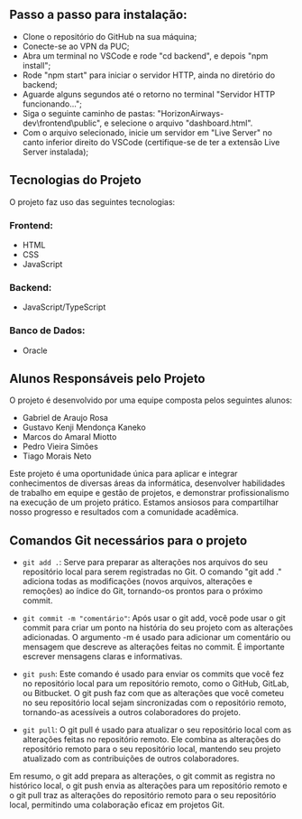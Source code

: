 ## Passo a passo para instalação:
- Clone o repositório do GitHub na sua máquina;
- Conecte-se ao VPN da PUC;
- Abra um terminal no VSCode e rode "cd backend", e depois "npm install";
- Rode "npm start" para iniciar o servidor HTTP, ainda no diretório do backend;
- Aguarde alguns segundos até o retorno no terminal "Servidor HTTP funcionando...";
- Siga o seguinte caminho de pastas: "HorizonAirways-dev\frontend\public", e selecione o arquivo "dashboard.html".
- Com o arquivo selecionado, inicie um servidor em "Live Server" no canto inferior direito do VSCode (certifique-se de ter a extensão Live Server instalada);

## Tecnologias do Projeto

O projeto faz uso das seguintes tecnologias:

### Frontend:
- HTML
- CSS
- JavaScript

### Backend:
- JavaScript/TypeScript

### Banco de Dados:
- Oracle

## Alunos Responsáveis pelo Projeto

O projeto é desenvolvido por uma equipe composta pelos seguintes alunos:

- Gabriel de Araujo Rosa
- Gustavo Kenji Mendonça Kaneko
- Marcos do Amaral Miotto
- Pedro Vieira Simões
- Tiago Morais Neto

Este projeto é uma oportunidade única para aplicar e integrar conhecimentos de diversas áreas da informática, desenvolver habilidades de trabalho em equipe e gestão de projetos, e demonstrar profissionalismo na execução de um projeto prático. Estamos ansiosos para compartilhar nosso progresso e resultados com a comunidade acadêmica.

## Comandos Git necessários para o projeto

- `git add .`:
  Serve para preparar as alterações nos arquivos do seu repositório local para serem registradas no Git.
  O comando "git add ." adiciona todas as modificações (novos arquivos, alterações e remoções) ao índice do Git, tornando-os prontos para o próximo commit.

- `git commit -m "comentário"`:
  Após usar o git add, você pode usar o git commit para criar um ponto na história do seu projeto com as alterações adicionadas.
  O argumento -m é usado para adicionar um comentário ou mensagem que descreve as alterações feitas no commit. É importante escrever mensagens claras e informativas.

- `git push`:
  Este comando é usado para enviar os commits que você fez no repositório local para um repositório remoto, como o GitHub, GitLab, ou Bitbucket.
  O git push faz com que as alterações que você cometeu no seu repositório local sejam sincronizadas com o repositório remoto, tornando-as acessíveis a outros colaboradores do projeto.

- `git pull`:
  O git pull é usado para atualizar o seu repositório local com as alterações feitas no repositório remoto.
  Ele combina as alterações do repositório remoto para o seu repositório local, mantendo seu projeto atualizado com as contribuições de outros colaboradores.

Em resumo, o git add prepara as alterações, o git commit as registra no histórico local, o git push envia as alterações para um repositório remoto e o git pull traz as alterações do repositório remoto para o seu repositório local, permitindo uma colaboração eficaz em projetos Git.
